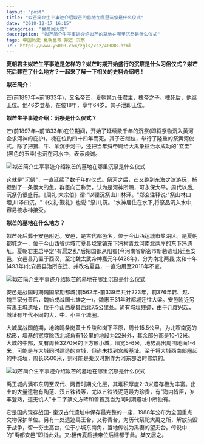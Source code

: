 ```yaml
---
layout: "post"
title: "姒芒简介生平事迹介绍姒芒的墓地在哪里沉祭是什么仪式"
date: "2018-12-17 16:15"
categories: "夏商周历史"
description: "姒芒简介生平事迹介绍姒芒的墓地在哪里沉祭是什么仪式"
tags: 中国历史 夏朝皇帝 姒芒 沉祭
url: https://www.y5000.com/zgls/xsz/40088.html
---
```






**夏朝君主姒芒生平事迹是怎样的？姒芒时期开始盛行的沉祭是什么习俗仪式？姒芒死后葬在了什么地方？一起来了解一下相关的史料介绍吧！**

 **姒芒简介：**

芒(前1897年~前1833年)，又名帝芒，夏朝第九任君主，槐帝之子。槐死后，他继王位。他46岁登基，在位18年，享年64岁。其子泄即王位。

 **姒芒生平事迹介绍：沉祭是什么仪式？**

芒(前1897年~前1833年)在位期间，开始了延续数千年的沉祭(即将祭物沉入黄河企求河神的庇护)。槐在位约四十四年而死。其子芒继位，举行了隆重的祭黄河仪式。除了把猪、牛、羊沉于河中，还把当年舜帝赐给大禹象征治水成功的"玄圭"(黑色的玉圭)也沉在河水中，表示虔诚。

![姒芒简介生平事迹介绍姒芒的墓地在哪里沉祭是什么仪式](https://img.y5000.com/uploads/allimg/190114/c21ac9bd1b19e32597829fd01459ee76.jpg)

这就是"沉祭"，一直延续了数千年的仪式。祭河之后，芒又跑到东海之滨游玩，捕捉到了一条很大的鱼。群臣向芒称贺，认为是河神所赐，可永保太平。周代以后,沉祭仍很盛行。《周礼·大宗伯》谓:"以狸沉祭山川林泽。"郑玄注释说:"祭山林曰埋,川泽曰沉。"《仪礼·觐礼》也说:"祭川,沉。"水神居住在水下,将祭品沉入水中,容易被水神接受。

 **姒芒的墓地在什么地方？**

姒芒死后葬于安邑附近。安邑，是古代都邑名，位于今山西运城市盐湖区。是夏朝都城之一，位于今山西省运城市夏县埝掌镇东下冯村青龙河南北两岸的东下冯遗址。夏朝君主启平定"有扈之乱"后把国都从阳翟(今河南省新密市新砦遗址)迁至安邑，安邑县乃置于西汉，至北魏太武帝神嘉元年(428年)，分为南北两县;太和十年(493年)北安邑县治所东迁、并改名夏县，一直沿用至2018年不变。

![姒芒简介生平事迹介绍姒芒的墓地在哪里沉祭是什么仪式](https://img.y5000.com/uploads/allimg/190114/022a4ccff65905b023539d1ca31bb9f5.jpg)

安邑是战国时期魏国早期都城(前562年-前339年共计223年，前376年韩、赵、魏三家分晋后，魏始成战国七雄之一)，魏惠王31年时都城迁往大梁。安邑附近另有禹王城遗址，位于今山西夏县西北7.5公里处。尚有城垣残迹，由于几度兴起，城址有年代不同的大、中、小三个城圈。

大城属战国前期，地跨鸣条岗黄土丘陵和岗下平原，周长15.5公里，为北窄南宽的梯形，墙基的宽度除西北城角有1公里的地段为22米外，其余部分都是10-12米。大城的中部，又有周长3270米的正方形小城，墙宽5-6米，地势高出周围地面1-4米，可能是与大城同时建造的宫城，但尚未找到宫殿基址。至于将大城西南部圈起的中城垣，周长6500米，则可能是秦汉时期作为河东郡治时修筑的。

![姒芒简介生平事迹介绍姒芒的墓地在哪里沉祭是什么仪式](https://img.y5000.com/uploads/allimg/190114/5681ded30f5d2d6bafc6444ad21a6e71.jpg)

禹王城内满布东周至汉代、两晋时期文化层，其堆积厚度2-3米遗存极为丰富。出土的大量遗物有陶范、汉五铢钱等，尤以五铢钱泥范最为珍贵，有"海内皆臣，岁丰登熟，道无饥人"十二字篆文方砖和兽首瓦当为同时期遗址中所独有。

它是国内现存战国-
秦汉古代遗址中保存最完整的一座，1988年公布为全国重点文物保护单位。另有一处遗迹禹王台，又称青台，为历代祭祀大禹之所，解放前毁于战争，留一夯土高台，位于小城东南角，当地传说为禹妻的望夫台。传说中的"禹都安邑"即指此处。又:相传夏启接帝位后建都于此。桀又居之。
